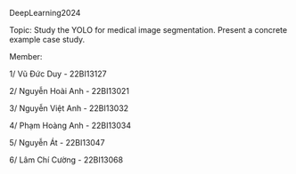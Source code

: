 DeepLearning2024

Topic: Study the YOLO for medical image segmentation. Present a concrete example case study.

Member: 

1/ Vũ Đức Duy - 22BI13127 

2/ Nguyễn Hoài Anh - 22BI13021

3/ Nguyễn Việt Anh - 22BI13032

4/ Phạm Hoàng Anh - 22BI13034

5/ Nguyễn Át - 22BI13047

6/ Lâm Chí Cường - 22BI13068
